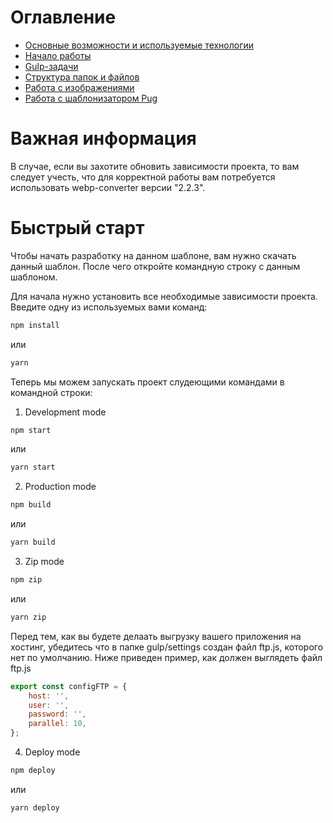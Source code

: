 # Оглавление

-  [Основные возможности и используемые технологии](documentation/01_technologies.md)
-  [Начало работы](documentation/02_installation.md)
-  [Gulp-задачи](documentation/03_tasks.md)
-  [Структура папок и файлов](documentation/04_structure.md)
-  [Работа с изображениями](documentation/05_images.md)
-  [Работа с шаблонизатором Pug](documentation/06_pug.md)

# Важная информация

В случае, если вы захотите обновить зависимости проекта, то вам следует учесть, что для корректной работы вам потребуется использовать webp-converter версии "2.2.3".

# Быстрый старт

Чтобы начать разработку на данном шаблоне, вам нужно скачать данный шаблон. После чего откройте командную строку c данным шаблоном.

Для начала нужно установить все необходимые зависимости проекта. Введите одну из используемых вами команд:

```sh
npm install
```

или

```sh
yarn
```

Теперь мы можем запускать проект слудеющими командами в командной строки:

1. Development mode

```sh
npm start
```

или

```sh
yarn start
```

2. Production mode

```sh
npm build
```

или

```sh
yarn build
```

3. Zip mode

```sh
npm zip
```

или

```sh
yarn zip
```

Перед тем, как вы будете делаать выгрузку вашего приложения на хостинг, убедитесь что в папке gulp/settings создан файл ftp.js, которого нет по умолчанию. Ниже приведен пример, как должен выглядеть файл ftp.js

```javascript
export const configFTP = {
	host: '',
	user: '',
	password: '',
	parallel: 10,
};
```

4. Deploy mode

```sh
npm deploy
```

или

```sh
yarn deploy
```
